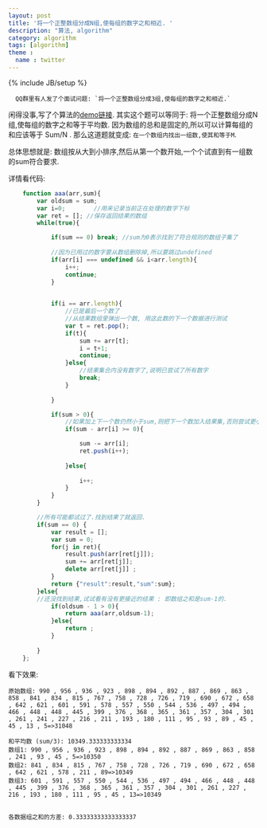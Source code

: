 ```yaml
---
layout: post
title: '将一个正整数组分成N组,使每组的数字之和相近. '
description: "算法, algorithm"
category: algorithm
tags: [algorithm]
theme :
  name : twitter
---
```

{% include JB/setup %}

      QQ群里有人发了个面试问题: `将一个正整数组分成3组,使每组的数字之和相近.`
闲得没事,写了个算法的[demo链接](http://lihuanghe.github.io/avalontest/#!/35).
其实这个题可以等同于: 将一个正整数组分成N组,使每组的数字之和等于平均数.
因为数组的总和是固定的,所以可以计算每组的和应该等于 Sum/N . 那么这道题就变成:
`在一个数组内找出一组数,使其和等于M`. 

总体思想就是: 数组按从大到小排序,然后从第一个数开始,一个个试直到有一组数的sum符合要求.


详情看代码:

```javascript
	function aaa(arr,sum){
		var oldsum = sum;
		var i=0; 		//用来记录当前正在处理的数字下标
		var ret = []; //保存返回结果的数组
		while(true){

			if(sum == 0) break; //sum为0表示找到了符合规则的数组子集了
			
			//因为已用过的数字要从数组删除掉,所以要跳过undefined 
			if(arr[i] === undefined && i<arr.length){
				i++;
				continue;
			}

			
			if(i == arr.length){
				//已是最后一个数了
				//从结果数组里弹出一个数, 用这此数的下一个数据进行测试
				var t = ret.pop();
				if(t){
					sum += arr[t];
					i = t+1;
					continue;
				}else{
					//结果集合内没有数字了,说明已尝试了所有数字
					break;
				}
						
			}

			if(sum > 0){
				//如果加上下一个数仍然小于sum,则把下一个数加入结果集,否则尝试更小的数
				if(sum - arr[i] >= 0){

					sum -= arr[i];
					ret.push(i++);
				
				}else{
				
					i++;
				}
			}
		}

		//所有可能都试过了.找到结果了就返回.
		if(sum == 0) {
			var result = [];
			var sum = 0;
			for(j in ret){
				result.push(arr[ret[j]]);
				sum += arr[ret[j]];
				delete arr[ret[j]] ;
			}
			return {"result":result,"sum":sum};
		}else{
		//还没找到结果,试试看有没有更接近的结果 : 即数组之和是sum-1的.
			if(oldsum - 1 > 0){
				return aaa(arr,oldsum-1);
			}else{
				return ;
			}
			
		}
	};
```

看下效果:

```
原始数组: 990 , 956 , 936 , 923 , 898 , 894 , 892 , 887 , 869 , 863 , 858 , 841 , 834 , 815 , 767 , 758 , 728 , 726 , 719 , 690 , 672 , 658 , 642 , 621 , 601 , 591 , 578 , 557 , 550 , 544 , 536 , 497 , 494 , 466 , 448 , 448 , 445 , 399 , 376 , 368 , 365 , 361 , 357 , 304 , 301 , 261 , 241 , 227 , 216 , 211 , 193 , 180 , 111 , 95 , 93 , 89 , 45 , 45 , 13 , 5=>31048

和平均数 (sum/3): 10349.333333333334
数组1: 990 , 956 , 936 , 923 , 898 , 894 , 892 , 887 , 869 , 863 , 858 , 241 , 93 , 45 , 5=>10350
数组2: 841 , 834 , 815 , 767 , 758 , 728 , 726 , 719 , 690 , 672 , 658 , 642 , 621 , 578 , 211 , 89=>10349
数组3: 601 , 591 , 557 , 550 , 544 , 536 , 497 , 494 , 466 , 448 , 448 , 445 , 399 , 376 , 368 , 365 , 361 , 357 , 304 , 301 , 261 , 227 , 216 , 193 , 180 , 111 , 95 , 45 , 13=>10349


各数据组之和的方差: 0.33333333333333337
```
